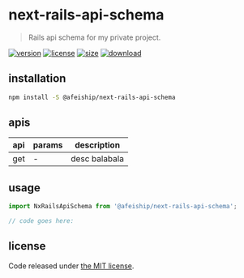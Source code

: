 # next-rails-api-schema
> Rails api schema for my private project.

[![version][version-image]][version-url]
[![license][license-image]][license-url]
[![size][size-image]][size-url]
[![download][download-image]][download-url]

## installation
```bash
npm install -S @afeiship/next-rails-api-schema
```

## apis
| api | params | description   |
|-----|--------|---------------|
| get | -      | desc balabala |

## usage
```js
import NxRailsApiSchema from '@afeiship/next-rails-api-schema';

// code goes here:
```

## license
Code released under [the MIT license](https://github.com/afeiship/next-rails-api-schema/blob/master/LICENSE.txt).

[version-image]: https://img.shields.io/npm/v/@afeiship/next-rails-api-schema
[version-url]: https://npmjs.org/package/@afeiship/next-rails-api-schema

[license-image]: https://img.shields.io/npm/l/@afeiship/next-rails-api-schema
[license-url]: https://github.com/afeiship/next-rails-api-schema/blob/master/LICENSE.txt

[size-image]: https://img.shields.io/bundlephobia/minzip/@afeiship/next-rails-api-schema
[size-url]: https://github.com/afeiship/next-rails-api-schema/blob/master/dist/next-rails-api-schema.min.js

[download-image]: https://img.shields.io/npm/dm/@afeiship/next-rails-api-schema
[download-url]: https://www.npmjs.com/package/@afeiship/next-rails-api-schema
